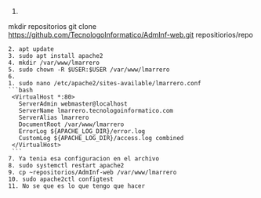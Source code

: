 1. 
   ```bash  
  mkdir repositorios
  git clone https://github.com/TecnologoInformatico/AdmInf-web.git repositiorios/repo
   ```
2. apt update
3. sudo apt install apache2
4. mkdir /var/www/lmarrero
5. sudo chown -R $USER:$USER /var/www/lmarrero
6. 
   1. sudo nano /etc/apache2/sites-available/lmarrero.conf
   ```bash
    <VirtualHost *:80>
      ServerAdmin webmaster@localhost
      ServerName lmarrero.tecnologoinformatico.com
      ServerAlias lmarrero
      DocumentRoot /var/www/lmarrero
      ErrorLog ${APACHE_LOG_DIR}/error.log
      CustomLog ${APACHE_LOG_DIR}/access.log combined
    </VirtualHost>
    ```
7. Ya tenia esa configuracion en el archivo
8. sudo systemctl restart apache2
9. cp ~repositorios/AdmInf-web /var/www/lmarrero
10. sudo apache2ctl configtest
11. No se que es lo que tengo que hacer